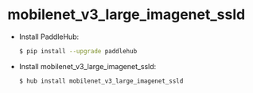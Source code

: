 # mobilenet_v3_large_imagenet_ssld
* Install PaddleHub: 

    ```bash
    $ pip install --upgrade paddlehub
    ```

* Install mobilenet_v3_large_imagenet_ssld: 

    ```bash
    $ hub install mobilenet_v3_large_imagenet_ssld
    ```
